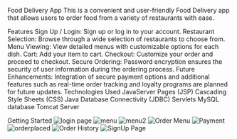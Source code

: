 Food Delivery App
This is a convenient and user-friendly Food Delivery app that allows users to order food from a variety of restaurants with ease.

Features
Sign Up / Login: Sign up or log in to your account.
Restaurant Selection: Browse through a wide selection of restaurants to choose from.
Menu Viewing: View detailed menus with customizable options for each dish.
Cart: Add your item to cart.
Checkout: Customize your order and proceed to checkout.
Secure Ordering: Password encryption ensures the security of user information during the ordering process.
Future Enhancements: Integration of secure payment options and additional features such as real-time order tracking and loyalty programs are planned for future updates.
Technologies Used
JavaServer Pages (JSP)
Cascading Style Sheets (CSS)
Java Database Connectivity (JDBC)
Servlets
MySQL database
Tomcat Server

Getting Started
![login page](https://github.com/user-attachments/assets/e9713afc-a20a-4aef-a67c-21a2315c57b0)
![menu](https://github.com/user-attachments/assets/15458c69-76a3-445d-a9a7-dd61a394d921)
![menu2](https://github.com/user-attachments/assets/ad1c89da-1036-44a0-941e-a922e00bda28)
![Order Menu](https://github.com/user-attachments/assets/7dc70ce5-06b1-4cfe-9879-99428a286ca4)
![Payment](https://github.com/user-attachments/assets/d6b86fc8-cc25-4d6b-849e-c03c9e06e9cb)
![orderplaced](https://github.com/user-attachments/assets/64edf818-c1b5-4e97-9276-836ee37f7d24)
![Order History](https://github.com/user-attachments/assets/b2e8771a-bdb4-4ea0-9bb7-687bd23eb427)
![SignUp Page](https://github.com/user-attachments/assets/5ffe47d8-00e1-4818-bb38-c9fe7b2d4a6b)






